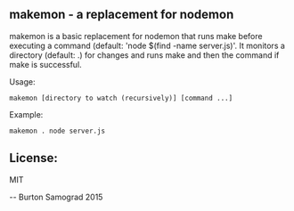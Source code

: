 makemon - a replacement for nodemon
-----------------------------------

makemon is a basic replacement for nodemon that runs make before
executing a command (default: 'node $(find -name server.js)'.  It
monitors a directory (default: .) for changes and runs make and then
the command if make is successful.

Usage:

    makemon [directory to watch (recursively)] [command ...]

Example:

    makemon . node server.js

License:
--------

MIT

--
Burton Samograd
2015
